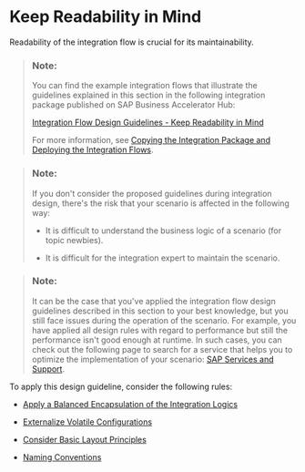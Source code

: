 <!-- loio578fa7780344468388f689455f38b3a4 -->

# Keep Readability in Mind

Readability of the integration flow is crucial for its maintainability.

> ### Note:  
> You can find the example integration flows that illustrate the guidelines explained in this section in the following integration package published on SAP Business Accelerator Hub:
> 
> [Integration Flow Design Guidelines - Keep Readability in Mind](https://api.sap.com/package/DesignGuidelinesKeepReadabilityinMind?section=Overview)
> 
> For more information, see [Copying the Integration Package and Deploying the Integration Flows](copying-the-integration-package-and-deploying-the-integration-flows-2cb1d31.md).

> ### Note:  
> If you don't consider the proposed guidelines during integration design, there's the risk that your scenario is affected in the following way:
> 
> -   It is difficult to understand the business logic of a scenario \(for topic newbies\).
> 
> -   It is difficult for the integration expert to maintain the scenario.

> ### Note:  
> It can be the case that you've applied the integration flow design guidelines described in this section to your best knowledge, but you still face issues during the operation of the scenario. For example, you have applied all design rules with regard to performance but still the performance isn't good enough at runtime. In such cases, you can check out the following page to search for a service that helps you to optimize the implementation of your scenario: [SAP Services and Support](https://www.sap.com/services-support.html).

To apply this design guideline, consider the following rules:

-   [Apply a Balanced Encapsulation of the Integration Logics](apply-a-balanced-encapsulation-of-the-integration-logics-e010db3.md)

-   [Externalize Volatile Configurations](externalize-volatile-configurations-300277d.md)

-   [Consider Basic Layout Principles](consider-basic-layout-principles-32e4f6e.md)

-   [Naming Conventions](naming-conventions-7c00e9b.md)


